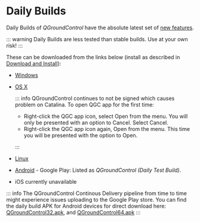 # Daily Builds

Daily Builds of _QGroundControl_ have the absolute latest set of [new features](../releases/daily_build_new_features.md).

::: warning
Daily Builds are less tested than stable builds. Use at your own risk!
:::

These can be downloaded from the links below (install as described in [Download and Install](../getting_started/download_and_install.md)):

- [Windows](https://d176tv9ibo4jno.cloudfront.net/builds/master/QGroundControl-installer.exe)
- [OS X](https://d176tv9ibo4jno.cloudfront.net/builds/master/QGroundControl.dmg)

  ::: info
  QGroundControl continues to not be signed which causes problem on Catalina. To open QGC app for the first time:

  - Right-click the QGC app icon, select Open from the menu. You will only be presented with an option to Cancel. Select Cancel.
  - Right-click the QGC app icon again, Open from the menu. This time you will be presented with the option to Open.

  :::

- [Linux](https://d176tv9ibo4jno.cloudfront.net/builds/master/QGroundControl.AppImage)
- [Android](https://play.google.com/store/apps/details?id=org.mavlink.qgroundcontrolbeta) - Google Play: Listed as _QGroundControl (Daily Test Build)_.
- iOS currently unavailable

::: info
The QGroundControl Continous Delivery pipeline from time to time might experience issues uploading to the Google Play store. You can find the daily build APK for Android devices for direct download here: [QGroundControl32.apk](https://d176tv9ibo4jno.cloudfront.net/builds/master/QGroundControl32.apk), and [QGroundControl64.apk](https://d176tv9ibo4jno.cloudfront.net/builds/master/QGroundControl64.apk)
:::
